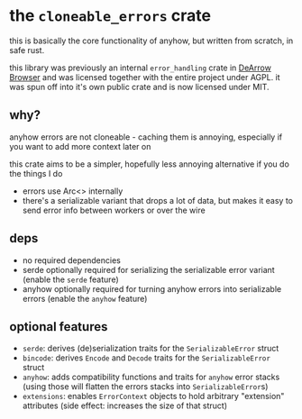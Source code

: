# the `cloneable_errors` crate

this is basically the core functionality of anyhow, but written from scratch, in safe rust.

this library was previously an internal `error_handling` crate in [DeArrow Browser](https://github.com/mini-bomba/DeArrowBrowser)
and was licensed together with the entire project under AGPL.
it was spun off into it's own public crate and is now licensed under MIT.

## why?
anyhow errors are not cloneable - caching them is annoying, especially if you want to add more context later on

this crate aims to be a simpler, hopefully less annoying alternative if you do the things I do
- errors use Arc<> internally
- there's a serializable variant that drops a lot of data, but makes it easy to send error info between workers or over the wire

## deps
- no required dependencies
- serde optionally required for serializing the serializable error variant (enable the `serde` feature)
- anyhow optionally required for turning anyhow errors into serializable errors (enable the `anyhow` feature)

## optional features
- `serde`: derives (de)serialization traits for the `SerializableError` struct
- `bincode`: derives `Encode` and `Decode` traits for the `SerializableError` struct
- `anyhow`: adds compatibility functions and traits for `anyhow` error stacks (using those will flatten the errors stacks into `SerializableError`s)
- `extensions`: enables `ErrorContext` objects to hold arbitrary "extension" attributes (side effect: increases the size of that struct)
